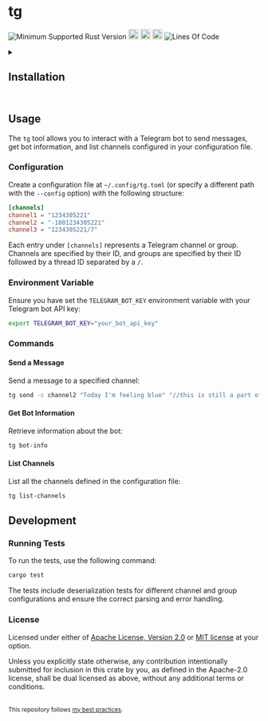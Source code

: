 # tg
![Minimum Supported Rust Version](https://img.shields.io/badge/nightly-1.82+-ab6000.svg)
[<img alt="crates.io" src="https://img.shields.io/crates/v/tg.svg?color=fc8d62&logo=rust" height="20" style=flat-square>](https://crates.io/crates/tg)
[<img alt="docs.rs" src="https://img.shields.io/badge/docs.rs-66c2a5?style=for-the-badge&labelColor=555555&logo=docs.rs&style=flat-square" height="20">](https://docs.rs/tg)
[<img alt="build status" src="https://img.shields.io/github/actions/workflow/status/valeratrades/tg/ci.yml?branch=master&style=for-the-badge&style=flat-square" height="20">](https://github.com/valeratrades/tg/actions?query=branch%3Amaster) <!--NB: Won't find it if repo is private-->
![Lines Of Code](https://img.shields.io/badge/LoC-286-lightblue)

<!-- markdownlint-disable -->
<details>
  <summary>
    <h2>Installation<h2>
  </summary>

To install the `tg` crate, ensure you have the nightly version of Rust (1.82+). You can install the crate via `cargo` with the following command:

```sh
cargo install tg
```
</details>
<!-- markdownlint-restore -->

## Usage

The `tg` tool allows you to interact with a Telegram bot to send messages, get bot information, and list channels configured in your configuration file.

### Configuration

Create a configuration file at `~/.config/tg.toml` (or specify a different path with the `--config` option) with the following structure:

```toml
[channels]
channel1 = "1234305221"
channel2 = "-1001234305221"
channel3 = "1234305221/7"
```

Each entry under `[channels]` represents a Telegram channel or group. Channels are specified by their ID, and groups are specified by their ID followed by a thread ID separated by a `/`.

### Environment Variable

Ensure you have set the `TELEGRAM_BOT_KEY` environment variable with your Telegram bot API key:

```sh
export TELEGRAM_BOT_KEY="your_bot_api_key"
```

### Commands

#### Send a Message

Send a message to a specified channel:

```sh
tg send -c channel2 "Today I'm feeling blue" "//this is still a part of the message"
```

#### Get Bot Information

Retrieve information about the bot:

```sh
tg bot-info
```

#### List Channels

List all the channels defined in the configuration file:

```sh
tg list-channels
```

## Development

### Running Tests

To run the tests, use the following command:

```sh
cargo test
```

The tests include deserialization tests for different channel and group configurations and ensure the correct parsing and error handling.

### License

Licensed under either of [Apache License, Version 2.0](LICENSE-APACHE) or [MIT license](LICENSE-MIT) at your option.

Unless you explicitly state otherwise, any contribution intentionally submitted for inclusion in this crate by you, as defined in the Apache-2.0 license, shall be dual licensed as above, without any additional terms or conditions.

<br>

<sup>
This repository follows <a href="https://github.com/valeratrades/.github/tree/master/best_practices">my best practices</a>.
</sup>

